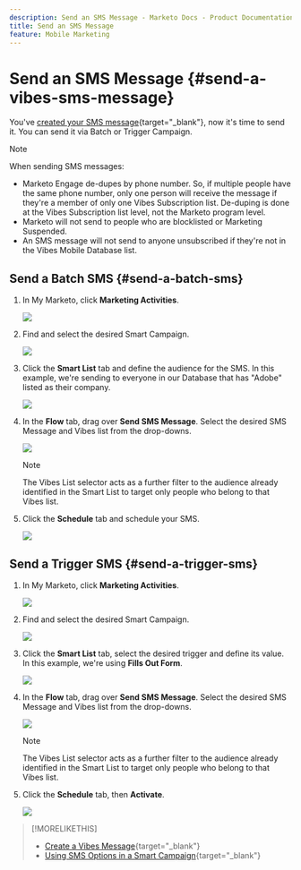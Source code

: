 ```yaml
---
description: Send an SMS Message - Marketo Docs - Product Documentation
title: Send an SMS Message
feature: Mobile Marketing
---
```

# Send an SMS Message {#send-a-vibes-sms-message}

You've [created your SMS message](/help/marketo/product-docs/mobile-marketing/vibes-sms-messages/create-an-sms-message.md){target="_blank"}, now it's time to send it. You can send it via Batch or Trigger Campaign.

>[!NOTE]
>
>When sending SMS messages:
>
>* Marketo Engage de-dupes by phone number. So, if multiple people have the same phone number, only one person will receive the message if they're a member of only one Vibes Subscription list. De-duping is done at the Vibes Subscription list level, not the Marketo program level.
>* Marketo will not send to people who are blocklisted or Marketing Suspended.
>* An SMS message will not send to anyone unsubscribed if they're not in the Vibes Mobile Database list.

## Send a Batch SMS {#send-a-batch-sms}

1. In My Marketo, click **Marketing Activities**.

   ![](assets/send-an-sms-message-1.png)

1. Find and select the desired Smart Campaign.

   ![](assets/send-an-sms-message-2.png)

1. Click the **Smart List** tab and define the audience for the SMS. In this example, we're sending to everyone in our Database that has "Adobe" listed as their company.

   ![](assets/send-an-sms-message-3.png)

1. In the **Flow** tab, drag over **Send SMS Message**. Select the desired SMS Message and Vibes list from the drop-downs.

   ![](assets/send-an-sms-message-4.png)

   >[!NOTE]
   >
   >The Vibes List selector acts as a further filter to the audience already identified in the Smart List to target only people who belong to that Vibes list.

1. Click the **Schedule** tab and schedule your SMS.

   ![](assets/send-an-sms-message-5.png)

## Send a Trigger SMS {#send-a-trigger-sms}

1. In My Marketo, click **Marketing Activities**.

   ![](assets/send-an-sms-message-6.png)

1. Find and select the desired Smart Campaign.

   ![](assets/send-an-sms-message-7.png)

1. Click the **Smart List** tab, select the desired trigger and define its value. In this example, we're using **Fills Out Form**.

   ![](assets/send-an-sms-message-8.png)

1. In the **Flow** tab, drag over **Send SMS Message**. Select the desired SMS Message and Vibes list from the drop-downs.

   ![](assets/send-an-sms-message-9.png)

   >[!NOTE]
   >
   >The Vibes List selector acts as a further filter to the audience already identified in the Smart List to target only people who belong to that Vibes list.

1. Click the **Schedule** tab, then **Activate**.

   ![](assets/send-an-sms-message-10.png)

>[!MORELIKETHIS]
>
>* [Create a Vibes Message](/help/marketo/product-docs/mobile-marketing/vibes-sms-messages/create-a-vibes-sms-message.md){target="_blank"}
>* [Using SMS Options in a Smart Campaign](/help/marketo/product-docs/mobile-marketing/vibes-sms-messages/using-sms-options-in-a-smart-campaign.md){target="_blank"}
